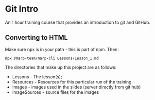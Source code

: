 # Git Intro
An 1 hour training course that provides an introduction to git and GitHub.


## Converting to HTML
Make sure npx is in your path - this is part of npm. Then:
```
npx @marp-team/marp-cli Lessons/Lesson_1.md
```

The directories that make up this project are as follows:

* Lessons - The lesson(s);
* Resources - Resources for this particular run of the training.
* Images - images used in the slides (server directly from git hub)
* ImageSources - source files for the images


